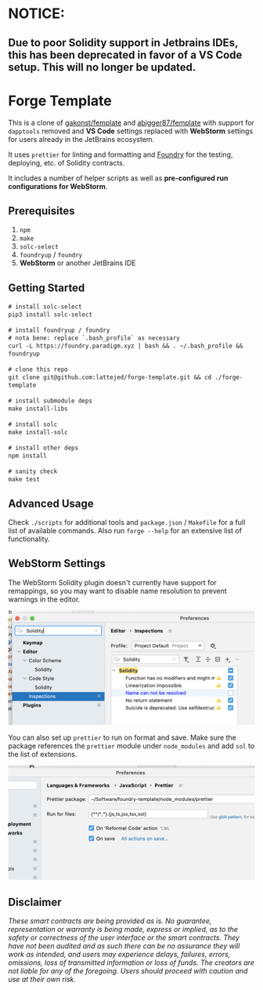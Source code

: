 # NOTICE: 

## Due to poor Solidity support in Jetbrains IDEs, this has been deprecated in favor of a VS Code setup. This will no longer be updated.

# Forge Template

This is a clone of [gakonst/femplate](https://github.com/gakonst/femplate) and [abigger87/femplate](https://github.com/abigger87/femplate) with support for `dapptools` removed and **VS Code** settings replaced with **WebStorm** settings for users already in the JetBrains ecosystem.

It uses `prettier` for linting and formatting and [Foundry](https://github.com/gakonst/foundry) for the testing, deploying, etc. of Solidity contracts.

It includes a number of helper scripts as well as **pre-configured run configurations for WebStorm**.

## Prerequisites

1. `npm`
2. `make`
3. `solc-select`
4. `foundryup` / `foundry`
5. **WebStorm** or another JetBrains IDE

## Getting Started

```shell
# install solc-select
pip3 install solc-select

# install foundryup / foundry
# nota bene: replace `.bash_profile` as necessary 
curl -L https://foundry.paradigm.xyz | bash && . ~/.bash_profile && foundryup

# clone this repo
git clone git@github.com:lattejed/forge-template.git && cd ./forge-template

# install submodule deps
make install-libs

# install solc
make install-solc

# install other deps
npm install

# sanity check
make test
```

## Advanced Usage

Check `./scripts` for additional tools and `package.json` / `Makefile` for a full list of available commands. Also run `forge --help` for an extensive list of functionality.

## WebStorm Settings

The WebStorm Solidity plugin doesn't currently have support for remappings, so you may want to disable name resolution to prevent warnings in the editor.

<img width="662" src="./assets/webstorm-inspection-settings.png" alt="webstorm-inspection-settings.png" />

You can also set up `prettier` to run on format and save. Make sure the package references the `prettier` module under `node_modules` and add `sol` to the list of extensions. 

<img width="662" src="./assets/webstorm-prettier-settings.png" alt="webstorm-prettier-settings.png" />

## Disclaimer

_These smart contracts are being provided as is. No guarantee, representation or warranty is being made, express or implied, as to the safety or correctness of the user interface or the smart contracts. They have not been audited and as such there can be no assurance they will work as intended, and users may experience delays, failures, errors, omissions, loss of transmitted information or loss of funds. The creators are not liable for any of the foregoing. Users should proceed with caution and use at their own risk._
